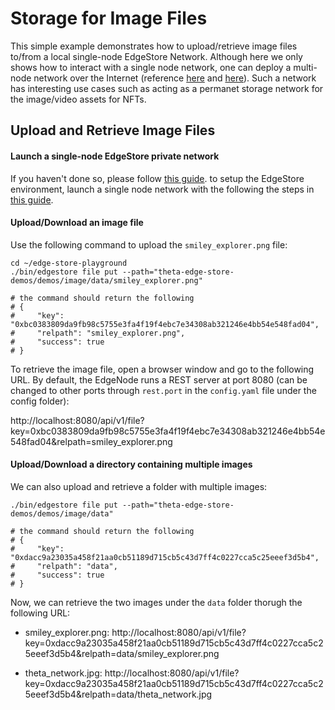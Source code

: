# Storage for Image Files

This simple example demonstrates how to upload/retrieve image files to/from a local single-node EdgeStore Network. Although here we only shows how to interact with a single node network, one can deploy a multi-node network over the Internet (reference [here](../website/README.md#demo-for-local-multiple-node-network) and [here](../website/README.md#multi-node-network-over-the-internet)). Such a network has interesting use cases such as acting as a permanet storage network for the image/video assets for NFTs.

## Upload and Retrieve Image Files

#### Launch a single-node EdgeStore private network

If you haven't done so, please follow [this guide](../../docs/SETUP.md). to setup the EdgeStore environment, launch a single node network with the following the steps in [this guide](../docs/SETUP.md#launch-a-single-node-edgestore-private-network).

#### Upload/Download an image file

Use the following command to upload the `smiley_explorer.png` file:

```shell
cd ~/edge-store-playground
./bin/edgestore file put --path="theta-edge-store-demos/demos/image/data/smiley_explorer.png"

# the command should return the following
# {
#     "key": "0xbc0383809da9fb98c5755e3fa4f19f4ebc7e34308ab321246e4bb54e548fad04",
#     "relpath": "smiley_explorer.png",
#     "success": true
# }
```

To retrieve the image file, open a browser window and go to the following URL. By default, the EdgeNode runs a REST server at port 8080 (can be changed to other ports through `rest.port` in the `config.yaml` file under the config folder):

http://localhost:8080/api/v1/file?key=0xbc0383809da9fb98c5755e3fa4f19f4ebc7e34308ab321246e4bb54e548fad04&relpath=smiley_explorer.png

#### Upload/Download a directory containing multiple images

We can also upload and retrieve a folder with multiple images:

```shell
./bin/edgestore file put --path="theta-edge-store-demos/demos/image/data"

# the command should return the following
# {
#     "key": "0xdacc9a23035a458f21aa0cb51189d715cb5c43d7ff4c0227cca5c25eeef3d5b4",
#     "relpath": "data",
#     "success": true
# }
```

Now, we can retrieve the two images under the `data` folder thorugh the following URL:

- smiley_explorer.png: http://localhost:8080/api/v1/file?key=0xdacc9a23035a458f21aa0cb51189d715cb5c43d7ff4c0227cca5c25eeef3d5b4&relpath=data/smiley_explorer.png

- theta_network.jpg: http://localhost:8080/api/v1/file?key=0xdacc9a23035a458f21aa0cb51189d715cb5c43d7ff4c0227cca5c25eeef3d5b4&relpath=data/theta_network.jpg

